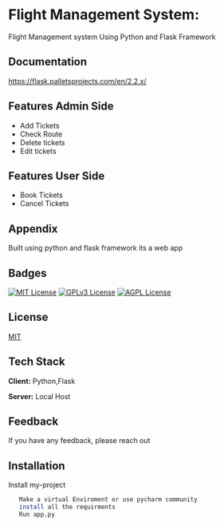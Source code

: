 
# Flight Management System:

Flight Management system Using Python and Flask Framework



## Documentation

https://flask.palletsprojects.com/en/2.2.x/


## Features Admin Side

- Add Tickets
- Check Route
- Delete tickets
- Edit tickets
## Features User Side
- Book Tickets
- Cancel Tickets

## Appendix

Built using python and flask framework its a  web app

## Badges
[![MIT License](https://img.shields.io/badge/License-MIT-green.svg)](https://choosealicense.com/licenses/mit/)
[![GPLv3 License](https://img.shields.io/badge/License-GPL%20v3-yellow.svg)](https://opensource.org/licenses/)
[![AGPL License](https://img.shields.io/badge/license-AGPL-blue.svg)](http://www.gnu.org/licenses/agpl-3.0)


## License

[MIT](https://choosealicense.com/licenses/mit/)


## Tech Stack

**Client:** Python,Flask

**Server:** Local Host

## Feedback

If you have any feedback, please reach out 


## Installation

Install my-project 

```bash
   Make a virtual Enviroment or use pycharm community
   install all the requirments
   Run app.py
    
